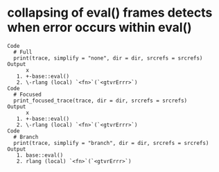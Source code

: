 # collapsing of eval() frames detects when error occurs within eval()

    Code
      # Full
      print(trace, simplify = "none", dir = dir, srcrefs = srcrefs)
    Output
          x
       1. +-base::eval()
       2. \-rlang (local) `<fn>`(`<gtvrErrr>`)
    Code
      # Focused
      print_focused_trace(trace, dir = dir, srcrefs = srcrefs)
    Output
          x
       1. +-base::eval()
       2. \-rlang (local) `<fn>`(`<gtvrErrr>`)
    Code
      # Branch
      print(trace, simplify = "branch", dir = dir, srcrefs = srcrefs)
    Output
       1. base::eval()
       2. rlang (local) `<fn>`(`<gtvrErrr>`)

